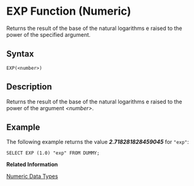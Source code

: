 <!-- loio20e1894075191014b86fe8a17ff0301d -->

# EXP Function \(Numeric\)

Returns the result of the base of the natural logarithms e raised to the power of the specified argument.



<a name="loio20e1894075191014b86fe8a17ff0301d__sql_function_exp_1sql_function_exp_syntax"/>

## Syntax

```
EXP(<number>)
```



<a name="loio20e1894075191014b86fe8a17ff0301d__sql_function_exp_1sql_function_exp_description"/>

## Description

Returns the result of the base of the natural logarithms e raised to the power of the argument *<number\>*.



<a name="loio20e1894075191014b86fe8a17ff0301d__sql_function_exp_1sql_function_exp_examples"/>

## Example

The following example returns the value ***2.718281828459045*** for `"exp"`:

```
SELECT EXP (1.0) "exp" FROM DUMMY;
```

**Related Information**  


[Numeric Data Types](../numeric-data-types-4ee2f26.md "Numeric data types are used to store numeric information.")

